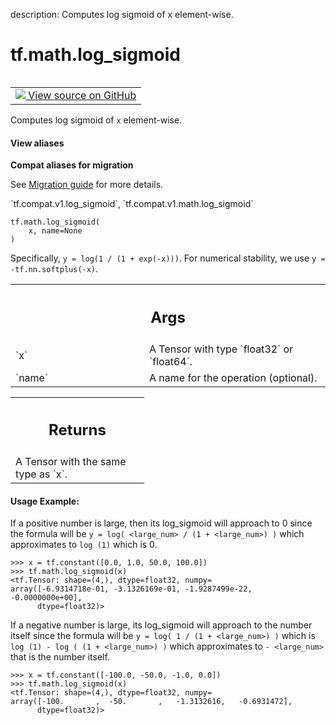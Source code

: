 description: Computes log sigmoid of x element-wise.

<div itemscope itemtype="http://developers.google.com/ReferenceObject">
<meta itemprop="name" content="tf.math.log_sigmoid" />
<meta itemprop="path" content="Stable" />
</div>

# tf.math.log_sigmoid

<!-- Insert buttons and diff -->

<table class="tfo-notebook-buttons tfo-api nocontent" align="left">
<td>
  <a target="_blank" href="https://github.com/tensorflow/tensorflow/blob/r2.4/tensorflow/python/ops/math_ops.py#L3706-L3747">
    <img src="https://www.tensorflow.org/images/GitHub-Mark-32px.png" />
    View source on GitHub
  </a>
</td>
</table>



Computes log sigmoid of `x` element-wise.

<section class="expandable">
  <h4 class="showalways">View aliases</h4>
  <p>
<b>Compat aliases for migration</b>
<p>See
<a href="https://www.tensorflow.org/guide/migrate">Migration guide</a> for
more details.</p>
<p>`tf.compat.v1.log_sigmoid`, `tf.compat.v1.math.log_sigmoid`</p>
</p>
</section>

<pre class="devsite-click-to-copy prettyprint lang-py tfo-signature-link">
<code>tf.math.log_sigmoid(
    x, name=None
)
</code></pre>



<!-- Placeholder for "Used in" -->

Specifically, `y = log(1 / (1 + exp(-x)))`.  For numerical stability,
we use `y = -tf.nn.softplus(-x)`.

<!-- Tabular view -->
 <table class="responsive fixed orange">
<colgroup><col width="214px"><col></colgroup>
<tr><th colspan="2"><h2 class="add-link">Args</h2></th></tr>

<tr>
<td>
`x`
</td>
<td>
A Tensor with type `float32` or `float64`.
</td>
</tr><tr>
<td>
`name`
</td>
<td>
A name for the operation (optional).
</td>
</tr>
</table>



<!-- Tabular view -->
 <table class="responsive fixed orange">
<colgroup><col width="214px"><col></colgroup>
<tr><th colspan="2"><h2 class="add-link">Returns</h2></th></tr>
<tr class="alt">
<td colspan="2">
A Tensor with the same type as `x`.
</td>
</tr>

</table>



#### Usage Example:



If a positive number is large, then its log_sigmoid will approach to 0 since
the formula will be `y = log( <large_num> / (1 + <large_num>) )` which
approximates to `log (1)` which is 0.

```
>>> x = tf.constant([0.0, 1.0, 50.0, 100.0])
>>> tf.math.log_sigmoid(x)
<tf.Tensor: shape=(4,), dtype=float32, numpy=
array([-6.9314718e-01, -3.1326169e-01, -1.9287499e-22, -0.0000000e+00],
      dtype=float32)>
```

If a negative number is large, its log_sigmoid will approach to the number
itself since the formula will be `y = log( 1 / (1 + <large_num>) )` which is
`log (1) - log ( (1 + <large_num>) )` which approximates to `- <large_num>`
that is the number itself.

```
>>> x = tf.constant([-100.0, -50.0, -1.0, 0.0])
>>> tf.math.log_sigmoid(x)
<tf.Tensor: shape=(4,), dtype=float32, numpy=
array([-100.       ,  -50.       ,   -1.3132616,   -0.6931472],
      dtype=float32)>
```